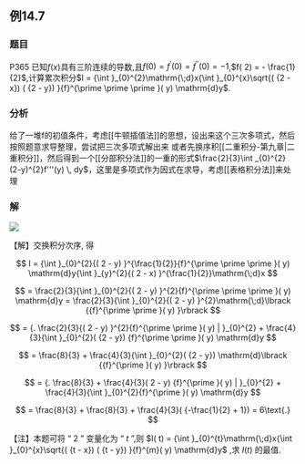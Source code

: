 ## 例14.7
### 题目
P365 已知$f( x)$具有三阶连续的导数,且$f( 0) = {f}^{\prime }( 0) = {f}^{\prime \prime }( 0) = - 1$,$f( 2) = - \frac{1}{2}$,计算累次积分$I = {\int }_{0}^{2}\mathrm{\;d}x{\int }_{0}^{x}\sqrt{( {2 - x}) ( {2 - y}) }{f}^{\prime \prime \prime }( y) \mathrm{d}y$.
### 分析
给了一堆f的初值条件，考虑[[牛顿插值法]]的思想，设出来这个三次多项式，然后按照题意求导整理，尝试把三次多项式解出来
或者先换序积[[二重积分-第九章|二重积分]]，然后得到一个[[分部积分法]]的一重的形式$\frac{2}{3}\int _{0}^{2}(2-y)^{2}f'''(y) \, dy$，这里是多项式作为因式在求导，考虑[[表格积分法]]来处理
### 解
![](https://img.hwenyi.tech/202410271303132.webp)

【解】交换积分次序, 得

$$
I = {\int }_{0}^{2}{( 2 - y) }^{\frac{1}{2}}{f}^{\prime \prime \prime }( y) \mathrm{d}y{\int }_{y}^{2}{( 2 - x) }^{\frac{1}{2}}\mathrm{\;d}x
$$

$$
= \frac{2}{3}{\int }_{0}^{2}{( 2 - y) }^{2}{f}^{\prime \prime \prime }( y) \mathrm{d}y = \frac{2}{3}{\int }_{0}^{2}{( 2 - y) }^{2}\mathrm{\;d}\lbrack {{f}^{\prime \prime }( y) }\rbrack
$$

$$
= {. \frac{2}{3}{( 2 - y) }^{2}{f}^{\prime \prime }( y) | }_{0}^{2} + \frac{4}{3}{\int }_{0}^{2}( {2 - y}) {f}^{\prime \prime }( y) \mathrm{d}y
$$

$$
= \frac{8}{3} + \frac{4}{3}{\int }_{0}^{2}( {2 - y}) \mathrm{d}\lbrack {{f}^{\prime }( y) }\rbrack
$$

$$
= {. \frac{8}{3} + \frac{4}{3}( 2 - y) {f}^{\prime }( y) | }_{0}^{2} + \frac{4}{3}{\int }_{0}^{2}{f}^{\prime }( y) \mathrm{d}y
$$

$$
= \frac{8}{3} + \frac{8}{3} + \frac{4}{3}( {-\frac{1}{2} + 1}) = 6\text{.}
$$

【注】本题可将 “ 2 ” 变量化为 “ $t$ ”,则 $I( t) = {\int }_{0}^{t}\mathrm{\;d}x{\int }_{0}^{x}\sqrt{( {t - x}) ( {t - y}) }{f}^{m}( y) \mathrm{d}y$ ,求 $I( t)$ 的最值.

